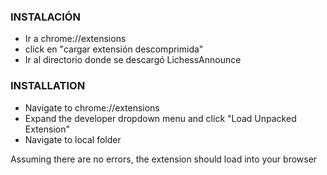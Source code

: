 ### INSTALACIÓN ###
- Ir a chrome://extensions
- click en "cargar extensión descomprimida"
- Ir al directorio donde se descargó LichessAnnounce
### INSTALLATION ###

- Navigate to chrome://extensions
- Expand the developer dropdown menu and click "Load Unpacked Extension"
- Navigate to local folder

Assuming there are no errors, the extension should load into your browser
